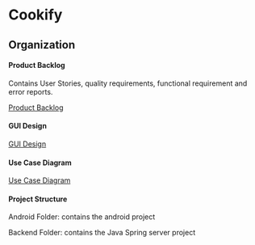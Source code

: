 # Cookify

## Organization
#### Product Backlog
Contains User Stories, quality requirements, functional requirement and error reports.

[Product Backlog](https://docs.google.com/document/d/1p7RQpIbemkKJIE60laccw60MtYkcjahjQuLKavaloUQ/edit?usp=sharing)

#### GUI Design
[GUI Design](https://docs.google.com/document/d/1OvnqRhHBQsVRMIy3ebuJAeuotQPFNNLD2dbG-5uxoJQ/edit?usp=sharing)

#### Use Case Diagram
[Use Case Diagram](https://docs.google.com/document/d/1dSDNqKeI5Epy8R12pxXZvPMzzaKYWV9s8U_XEuXRB2I/edit?usp=sharing)

#### Project Structure
Android Folder: contains the android project

Backend Folder: contains the Java Spring server project